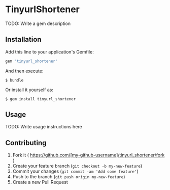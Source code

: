 # TinyurlShortener

TODO: Write a gem description

## Installation

Add this line to your application's Gemfile:

```ruby
gem 'tinyurl_shortener'
```

And then execute:

    $ bundle

Or install it yourself as:

    $ gem install tinyurl_shortener

## Usage

TODO: Write usage instructions here

## Contributing

1. Fork it ( https://github.com/[my-github-username]/tinyurl_shortener/fork )
2. Create your feature branch (`git checkout -b my-new-feature`)
3. Commit your changes (`git commit -am 'Add some feature'`)
4. Push to the branch (`git push origin my-new-feature`)
5. Create a new Pull Request
